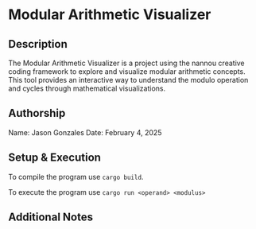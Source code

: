 # Modular Arithmetic Visualizer

## Description

The Modular Arithmetic Visualizer is a project using the nannou creative coding framework to explore and visualize modular arithmetic concepts. This tool provides an interactive way to understand the modulo operation and cycles through mathematical visualizations.

## Authorship

Name: Jason Gonzales
Date: February 4, 2025

## Setup & Execution

To compile the program use `cargo build`.

To execute the program use `cargo run <operand> <modulus>`


## Additional Notes
